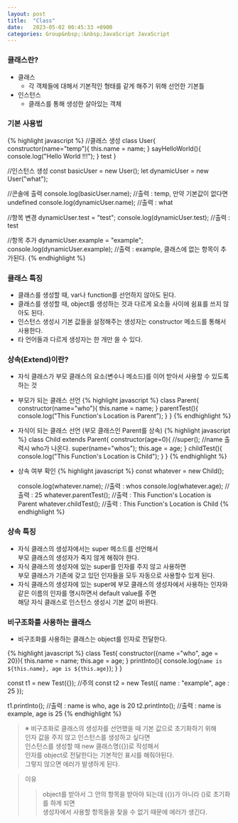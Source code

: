 ```yaml
---
layout: post
title:  "Class"
date:   2023-05-02 00:45:33 +0900
categories: Group&nbsp;:&nbsp;JavaScript JavaScript
---
```


### 클래스란?

- 클래스
    - 각 객체들에 대해서 기본적인 형태를 같게 해주기 위해 선언한 기본틀
- 인스턴스
    - 클래스를 통해 생성한 살아있는 객체

### 기본 사용법

{% highlight javascript %}
//클래스 생성
class User{
    constructor(name="temp"){
        this.name = name;
    }
    sayHelloWorld(){
        console.log("Hello World !!!");
    }
    test
}

//인스턴스 생성
const basicUser = new User();
let dynamicUser = new User("what");

//콘솔에 출력
console.log(basicUser.name);  //출력 : temp, 만약 기본값이 없다면 undefined
console.log(dynamicUser.name);  //출력 : what

//항목 변경
dynamicUser.test = "test";
console.log(dynamicUser.test);  //출력 : test

//항목 추가
dynamicUser.example = "example";
console.log(dynamicUser.example);  //출력 : example, 클래스에 없는 항목이 추가된다.
{% endhighlight %}

### 클래스 특징

- 클래스를 생성할 때, var나 function를 선언하지 않아도 된다.
- 클래스를 생성할 때, object를 생성하는 것과 다르게 요소들 사이에 쉼표를 쓰지 않아도 된다.
- 인스턴스 생성시 기본 값들을 설정해주는 생성자는 constructor 메소드를 통해서 사용한다.
- 타 언어들과 다르게 생성자는 한 개만 쓸 수 있다.

### 상속(Extend)이란?

- 자식 클래스가 부모 클래스의 요소(변수나 메소드)를 이어 받아서 사용할 수 있도록 하는 것
- 부모가 되는 클래스 선언
    {% highlight javascript %}
    class Parent{
        constructor(name="who"){
            this.name = name;
        }
        parentTest(){
            console.log("This Function\'s Location is Parent");
        }
    }
    {% endhighlight %}
- 자식이 되는 클래스 선언 (부모 클래스인 Parent를 상속)
    {% highlight javascript %}
    class Child extends Parent{
        constructor(age=0){
            //super();  //name 출력시 who가 나온다.
            super(name="whos");
            this.age = age;
        }
        childTest(){
            console.log("This Function\'s Location is Child");
        }
    }
    {% endhighlight %}
- 상속 여부 확인
    {% highlight javascript %}
    const whatever = new Child();

    console.log(whatever.name);  //출력 : whos
    console.log(whatever.age);  //출력 : 25
    whatever.parentTest();  //출력 : This Function's Location is Parent
    whatever.childTest();  //출력 : This Function's Location is Child
    {% endhighlight %}

### 상속 특징

- 자식 클래스의 생성자에서는 super 메소드를 선언해서  
부모 클래스의 생성자가 죽지 않게 해줘야 한다.
- 자식 클래스의 생성자에 있는 super를 인자를 주지 않고 사용하면  
부모 클래스가 기존에 갖고 있던 인자들을 모두 자동으로 사용할수 있게 된다.
- 자식 클래스의 생성자에 있는 super에 부모 클래스의 생성자에서 사용하는 인자와  
같은 이름의 인자를 명시하면서 default value를 주면  
해당 자식 클래스로 인스턴스 생성시 기본 값이 바뀐다.

### 비구조화를 사용하는 클래스

- 비구조화를 사용하는 클래스는 object를 인자로 전달한다.

{% highlight javascript %}
class Test{
    constructor({name ="who", age = 20}){
        this.name = name;
        this.age = age;
    }
    printInto(){
        console.log(`name is ${this.name}, age is ${this.age}`);
    }
}

const t1 = new Test({});    //주의
const t2 = new Test({
    name : "example",
    age : 25
});

t1.printInto(); //출력 : name is who, age is 20
t2.printInto(); //출력 : name is example, age is 25
{% endhighlight %}

>※ 비구조화로 클래스의 생성자를 선언했을 때 기본 값으로 초기화하기 위해  
>인자 값을 주지 않고 인스턴스를 생성하고 싶다면  
>인스턴스를 생성할 때 new 클래스명({})로 작성해서  
>인자를 object로 전달한다는 기본적인 표시를 해줘야된다.  
> 그렇지 않으면 에러가 발생하게 된다.

>이유
>>object를 받아서 그 안의 항목을 받아야 되는데 ({})가 아니라 ()로 초기화를 하게 되면  
>>생성자에서 사용할 항목들을 찾을 수 없기 때문에 에러가 생긴다. 